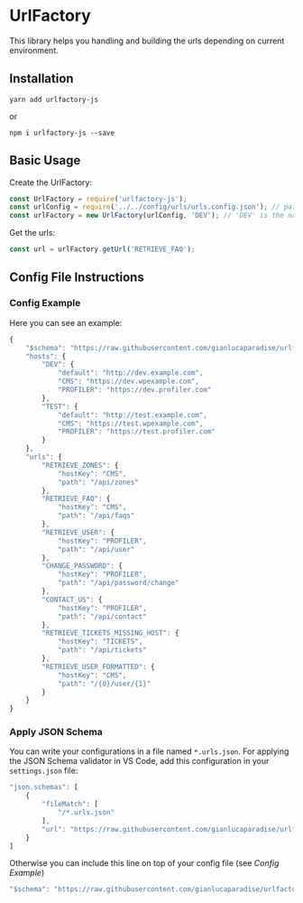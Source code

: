 # UrlFactory

This library helps you handling and building the urls depending on current environment.

## Installation

```shell
yarn add urlfactory-js
```
or
```shell
npm i urlfactory-js --save
```

## Basic Usage

Create the UrlFactory:
```js
const UrlFactory = require('urlfactory-js');
const urlConfig = require('../../config/urls/urls.config.json'); // path to urls config file
const urlFactory = new UrlFactory(urlConfig, 'DEV'); // 'DEV' is the name of the environment you want to use
```
Get the urls:
```js
const url = urlFactory.getUrl('RETRIEVE_FAQ');
```

## Config File Instructions

### Config Example
Here you can see an example:
```js
{
	"$schema": "https://raw.githubusercontent.com/gianlucaparadise/urlfactory-js/master/urls.schema.json",
	"hosts": {
		"DEV": {
			"default": "http://dev.example.com",
			"CMS": "https://dev.wpexample.com",
			"PROFILER": "https://dev.profiler.com"
		},
		"TEST": {
			"default": "http://test.example.com",
			"CMS": "https://test.wpexample.com",
			"PROFILER": "https://test.profiler.com"
		}
	},
	"urls": {
		"RETRIEVE_ZONES": {
			"hostKey": "CMS",
			"path": "/api/zones"
		},
		"RETRIEVE_FAQ": {
			"hostKey": "CMS",
			"path": "/api/faqs"
		},
		"RETRIEVE_USER": {
			"hostKey": "PROFILER",
			"path": "/api/user"
		},
		"CHANGE_PASSWORD": {
			"hostKey": "PROFILER",
			"path": "/api/password/change"
		},
		"CONTACT_US": {
			"hostKey": "PROFILER",
			"path": "/api/contact"
		},
		"RETRIEVE_TICKETS_MISSING_HOST": {
			"hostKey": "TICKETS",
			"path": "/api/tickets"
		},
		"RETRIEVE_USER_FORMATTED": {
			"hostKey": "CMS",
			"path": "/{0}/user/{1}"
		}
	}
}
```

### Apply JSON Schema
You can write your configurations in a file named `*.urls.json`. For applying the JSON Schema validator in VS Code, add this configuration in your `settings.json` file:
```js
"json.schemas": [
	{
		"fileMatch": [
			"/*.urls.json"
		],
		"url": "https://raw.githubusercontent.com/gianlucaparadise/urlfactory-js/master/urls.schema.json"
	}
]
```

Otherwise you can include this line on top of your config file (see *Config Example*)

```js
"$schema": "https://raw.githubusercontent.com/gianlucaparadise/urlfactory-js/master/urls.schema.json"
```